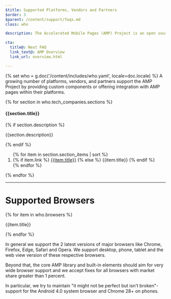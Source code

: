 ```yaml
---
$title: Supported Platforms, Vendors and Partners
$order: 3
$parent: /content/support/faqs.md
class: who

description: The Accelerated Mobile Pages (AMP) Project is an open source initiative that makes it easy for publishers to create mobile-friendly content once and have it load instantly everywhere. – Accelerated Mobile Pages Project

cta:
  title@: Next FAQ
  link_text@: AMP Overview
  link_url: overview.html

---
```

{% set who = g.doc('/content/includes/who.yaml', locale=doc.locale) %}
A growing number of platforms, vendors, and partners support the AMP Project by providing custom components or offering integration with AMP pages within their platforms.

<div class="who-container">
  <amp-accordion>
  {% for section in who.tech_companies.sections %}
    <section {% if loop.index == 1 %}expanded{% endif %}>
      <div id="{{section.title|slug}}" class="accordion-header">
        <h4 class="accordion-title">{{section.title}}</h4>
        {% if section.description %}<p>{{section.description}}</p>{% endif %}
      </div>
      <div class="accordion-content">
        <ol class="item-container">
        {% for item in section.section_items | sort %}
          <li class="item">
            {% if item.link %}
              <a href="{{item.link}}">{{item.title}}</a>
            {% else %}
              {{item.title}}
            {% endif %}
          </li>
        {% endfor %}
        </ol>
      </div>
    </section>
  {% endfor %}
  </amp-accordion>
</div>

<hr>

# Supported Browsers

<div class="browser-container">
{% for item in who.browsers %}
  <div class="browser">
    <amp-img width="75"
        height="75"
        layout="responsive"
        src="{{item.img}}"></amp-img>
    <p class="browser-title">{{item.title}}</p>
  </div>
{% endfor %}
</div>

In general we support the 2 latest versions of major browsers like Chrome, Firefox, Edge, Safari and Opera. We support desktop, phone, tablet and the web view version of these respective browsers.

Beyond that, the core AMP library and built-in elements should aim for very wide browser support and we accept fixes for all browsers with market share greater than 1 percent.

In particular, we try to maintain "it might not be perfect but isn't broken"-support for the Android 4.0 system browser and Chrome 28+ on phones.
